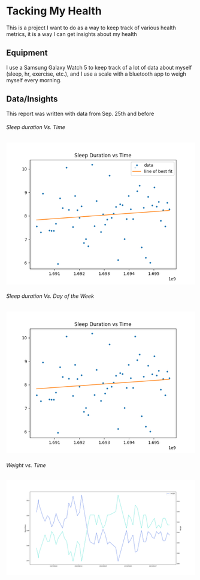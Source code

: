 # Tacking My Health
This is a project I want to do as a way to keep track of various health metrics, it is a way I can get insights about my health

## Equipment
I use a Samsung Galaxy Watch 5 to keep track of a lot of data about myself (sleep, hr, exercise, etc.), and I use a scale with a bluetooth app to weigh myself every morning.

## Data/Insights
This report was written with data from Sep. 25th and before

###### Sleep duration Vs. Time
![scatter plot for sleep duration vs. time](./figs/sleep_duration_vs_time_plot.png)

###### Sleep duration Vs. Day of the Week
![box plot for sleep duration vs. day of the week](figs/sleep_duration_vs_day_of_the_week_box_plot.png)

###### Weight vs. Time
![scatter plot for weight vs. time](figs/weight_vs_time.png)